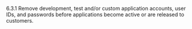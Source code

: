 6.3.1 Remove development, test and/or 
custom application accounts, user IDs, and 
passwords before applications become 
active or are released to customers. 


